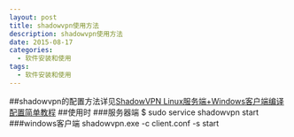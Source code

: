 ```yaml
---
layout: post
title: shadowvpn使用方法
description: shadowvpn使用方法
date: 2015-08-17
categories: 
  - 软件安装和使用
tags:
  - 软件安装和使用
---
```


##shadowvpn的配置方法详见[ShadowVPN Linux服务端+Windows客户端编译配置简单教程][]
##使用时
###服务器端 
	$ sudo service shadowvpn start
###windows客户端
	shadowvpn.exe -c client.conf -s start
	
[ShadowVPN Linux服务端+Windows客户端编译配置简单教程]:http://toby.so/arch/71	"编译配置简单教程"